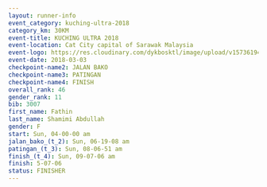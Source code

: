 ```yaml
---
layout: runner-info 
event_category: kuching-ultra-2018 
category_km: 30KM 
event-title: KUCHING ULTRA 2018 
event-location: Cat City capital of Sarawak Malaysia 
event-logo: https://res.cloudinary.com/dykbosktl/image/upload/v1573619473/Logo/kuching-ultra-2018-logo_tlpvm5.png 
event-date: 2018-03-03 
checkpoint-name2: JALAN BAKO 
checkpoint-name3: PATINGAN 
checkpoint-name4: FINISH 
overall_rank: 46
gender_rank: 11
bib: 3007
first_name: Fathin
last_name: Shamimi Abdullah
gender: F
start: Sun, 04-00-00 am
jalan_bako_(t_2): Sun, 06-19-08 am
patingan_(t_3): Sun, 08-06-51 am
finish_(t_4): Sun, 09-07-06 am
finish: 5-07-06
status: FINISHER
---
```

